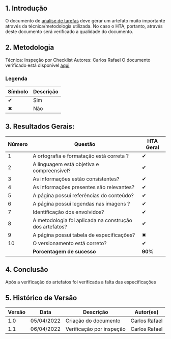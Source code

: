 ## 1. Introdução

O documento de [analise de tarefas](../analise_requisitos/contexto_uso/analise_tarefas.md) deve gerar um artefato muito importante através da técnica/metodologia utilizada. No caso o HTA, portanto, através deste documento será verificado a qualidade do documento.

## 2. Metodologia

Técnica: Inspeção por Checklist
Autores: Carlos Rafael
O documento verificado está disponível [aqui](../analise_requisitos/contexto_uso/analise_tarefas.md)

### Legenda

| Símbolo | Descrição |
| ------- | --------- |
| ✔       | Sim       |
| ✖       | Não       |

## 3. Resultados Gerais:

| Número | Questão                                                 | HTA Geral            |
| ------ | ------------------------------------------------------- | -------------------- |
| 1      | A ortografia e formatação está correta ?                | ✔                    |
| 2      | A linguagem está objetiva e compreensível?              | ✔                    |
| 3      | As informações estão consistentes?                      | ✔                    |
| 4      | As informações presentes são relevantes?                | ✔                    |
| 5      | A página possui referências do conteúdo?                | ✔                    |
| 6      | A página possui legendas nas imagens ?                  | ✔                    |
| 7      | Identificação dos envolvidos?                           | ✔                    |
| 8      | A metodologia foi aplicada na construção dos artefatos? | ✔                    |
| 9      | A página possui tabela de especificações?               | ✖                    |
| 10     | O versionamento está correto?                           | ✔                    |
|        | <strong>Porcentagem de sucesso</strong>                 | <strong>90%</strong> |

## 4. Conclusão

Após a verificação do artefatos foi verificada a falta das especificações

## 5. Histórico de Versão

| Versão | Data       | Descrição                | Autor(es)     |
| ------ | ---------- | ------------------------ | ------------- |
| 1.0    | 05/04/2022 | Criação do documento     | Carlos Rafael |
| 1.1    | 06/04/2022 | Verificação por inspeção | Carlos Rafael |
